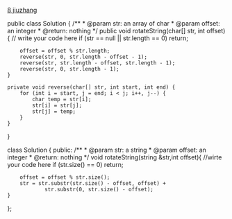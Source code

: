 [8 jiuzhang](https://www.jiuzhang.com/solution/rotate-string/)

public class Solution {
    /**
     * @param str: an array of char
     * @param offset: an integer
     * @return: nothing
     */
    public void rotateString(char[] str, int offset) {
        // write your code here
        if (str == null || str.length == 0)
            return;
            
        offset = offset % str.length;
        reverse(str, 0, str.length - offset - 1);
        reverse(str, str.length - offset, str.length - 1);
        reverse(str, 0, str.length - 1);
    }
    
    private void reverse(char[] str, int start, int end) {
        for (int i = start, j = end; i < j; i++, j--) {
            char temp = str[i];
            str[i] = str[j];
            str[j] = temp;
        }
    }
}

class Solution {
public:
    /**
     * @param str: a string
     * @param offset: an integer
     * @return: nothing
     */
    void rotateString(string &str,int offset){
        //wirte your code here
        if (str.size() == 0)
            return;
            
        offset = offset % str.size();
        str = str.substr(str.size() - offset, offset) +
                str.substr(0, str.size() - offset);
    }
};

